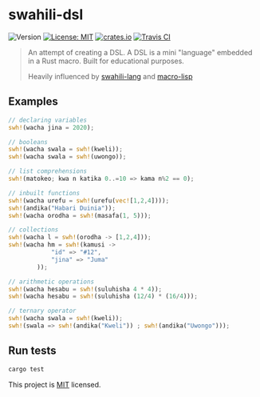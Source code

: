 # swahili-dsl
![Version](https://img.shields.io/badge/version-0.1.0-blue.svg?cacheSeconds=2592000)
[![License: MIT](https://img.shields.io/badge/License-MIT-yellow.svg)](LICENSE)
[![crates.io](https://img.shields.io/crates/v/swahili-dsl)](https://crates.io/crates/swahili-dsl)
[![Travis CI](https://travis-ci.com/collinsmuriuki/swahili-dsl.svg?branch=master)]("https://travis-ci.com/collinsmuriuki/swahili-dsl)

> An attempt of creating a DSL. A DSL is a mini "language" embedded in a Rust macro. Built for educational purposes.
>
> Heavily influenced by [swahili-lang](https://github.com/malcolmkiano/swahili) and [macro-lisp](https://github.com/JunSuzukiJapan/macro-lisp)

## Examples

```rs
// declaring variables
swh!(wacha jina = 2020);

// booleans
swh!(wacha swala = swh!(kweli));
swh!(wacha swala = swh!(uwongo));

// list comprehensions
swh!(matokeo; kwa n katika 0..=10 => kama n%2 == 0);

// inbuilt functions
swh!(wacha urefu = swh!(urefu(vec![1,2,4])));
swh!(andika("Habari Duinia"));
swh!(wacha orodha = swh!(masafa(1, 5)));

// collections
swh!(wacha l = swh!(orodha -> [1,2,4]));
swh!(wacha hm = swh!(kamusi -> 
            "id" => "#12",
            "jina" => "Juma"
        ));

// arithmetic operations
swh!(wacha hesabu = swh!(suluhisha 4 * 4));
swh!(wacha hesabu = swh!(suluhisha (12/4) * (16/4)));

// ternary operator
swh!(wacha swala = swh!(kweli));
swh!(swala => swh!(andika("Kweli")) ; swh!(andika("Uwongo")));
```

## Run tests

```sh
cargo test
```

This project is [MIT](LICENSE) licensed.
